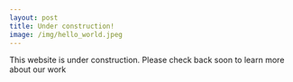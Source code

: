 ```yaml
---
layout: post
title: Under construction!
image: /img/hello_world.jpeg
---
```


This website is under construction. Please check back soon to learn more about our work
